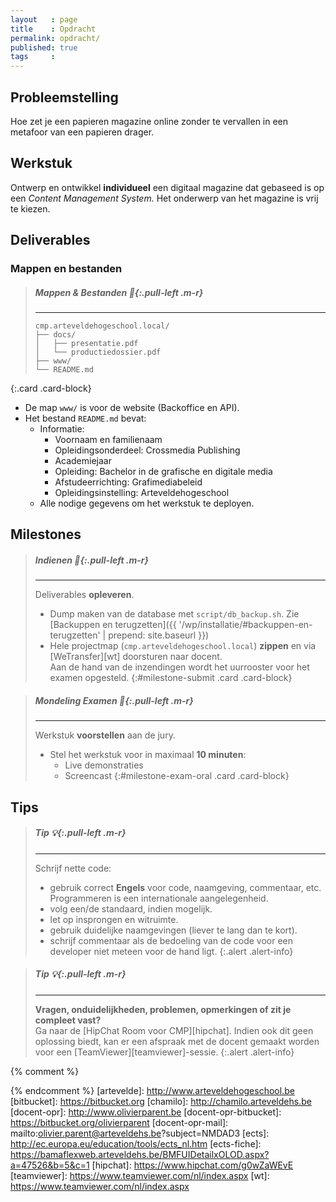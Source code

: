 ```yaml
---
layout   : page
title    : Opdracht
permalink: opdracht/
published: true
tags     :
---
```


Probleemstelling
----------------

Hoe zet je een papieren magazine online zonder te vervallen in een metafoor van een papieren drager.

Werkstuk
--------

Ontwerp en ontwikkel **individueel** een digitaal magazine dat gebaseed is op een *Content Management System.* Het onderwerp van het magazine is vrij te kiezen.

Deliverables
------------

### Mappen en bestanden

> ##### Mappen & Bestanden *:open_file_folder:*{:.pull-left .m-r}
> ---
>```
> cmp.arteveldehogeschool.local/
> ├── docs/
> │   ├── presentatie.pdf
> │   └── productiedossier.pdf
> ├── www/
> └── README.md
>```
{:.card .card-block}

 - De map `www/` is voor de website (Backoffice en API).
 - Het bestand `README.md` bevat:
   - Informatie:
     - Voornaam en familienaam
     - Opleidingsonderdeel: Crossmedia Publishing
     - Academiejaar
     - Opleiding: Bachelor in de grafische en digitale media
     - Afstudeerrichting: Grafimediabeleid
     - Opleidingsinstelling: Arteveldehogeschool
   - Alle nodige gegevens om het werkstuk te deployen.

Milestones
----------

> ##### Indienen *:checkered_flag:*{:.pull-left .m-r}
> ---
> Deliverables **opleveren**.
>
> - Dump maken van de database met `script/db_backup.sh`. Zie [Backuppen en terugzetten]({{ '/wp/installatie/#backuppen-en-terugzetten' | prepend: site.baseurl }})
> - Hele projectmap (`cmp.arteveldehogeschool.local`) **zippen** en via [WeTransfer][wt] doorsturen naar docent.  
>   Aan de hand van de inzendingen wordt het uurrooster voor het examen opgesteld.
{:#milestone-submit .card .card-block}

> ##### Mondeling Examen *:speech_balloon:*{:.pull-left .m-r}
> ---
> Werkstuk **voorstellen** aan de jury.
>
> - Stel het werkstuk voor in maximaal **10 minuten**:
>   - Live demonstraties
>   - Screencast
{:#milestone-exam-oral .card .card-block}

Tips
----

> ##### **Tip** *:bulb:*{:.pull-left .m-r}
> ---
> Schrijf nette code:
>
> - gebruik correct **Engels** voor code, naamgeving, commentaar, etc. Programmeren is een internationale aangelegenheid.   
> - volg een/de standaard, indien mogelijk.
> - let op insprongen en witruimte.
> - gebruik duidelijke naamgevingen (liever te lang dan te kort).
> - schrijf commentaar als de bedoeling van de code voor een developer niet meteen voor de hand ligt.
{:.alert .alert-info}

> ##### **Tip** *:bulb:*{:.pull-left .m-r}
> ---
> **Vragen, onduidelijkheden, problemen, opmerkingen of zit je compleet vast?**  
> Ga naar de [HipChat Room voor CMP][hipchat]. Indien ook dit geen oplossing biedt, kan er een afspraak met de docent gemaakt worden voor een [TeamViewer][teamviewer]-sessie.
{:.alert .alert-info}


{% comment %}
<!-- ⚓ Hyperlinks -->
{% endcomment %}
[artevelde]:                http://www.arteveldehogeschool.be
[bitbucket]:                https://bitbucket.org
[chamilo]:                  http://chamilo.arteveldehs.be
[docent-opr]:               http://www.olivierparent.be
[docent-opr-bitbucket]:     https://bitbucket.org/olivierparent
[docent-opr-mail]:          mailto:olivier.parent@arteveldehs.be?subject=NMDAD3
[ects]:                     http://ec.europa.eu/education/tools/ects_nl.htm
[ects-fiche]:				https://bamaflexweb.arteveldehs.be/BMFUIDetailxOLOD.aspx?a=47526&b=5&c=1
[hipchat]:                  https://www.hipchat.com/g0wZaWEvE
[teamviewer]:               https://www.teamviewer.com/nl/index.aspx
[wt]:                       https://www.teamviewer.com/nl/index.aspx